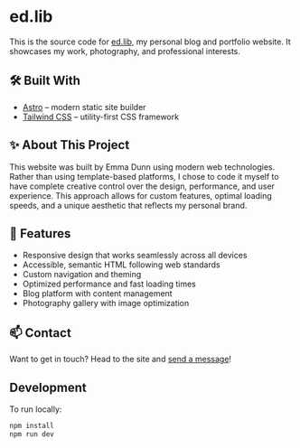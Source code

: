 # ed.lib

This is the source code for [ed.lib](https://ed.lib), my personal blog and portfolio website. It showcases my work, photography, and professional interests.

## 🛠 Built With

- [Astro](https://astro.build) – modern static site builder
- [Tailwind CSS](https://tailwindcss.com) – utility-first CSS framework

## ✨ About This Project

This website was built by Emma Dunn using modern web technologies. Rather than using template-based platforms, I chose to code it myself to have complete creative control over the design, performance, and user experience. This approach allows for custom features, optimal loading speeds, and a unique aesthetic that reflects my personal brand.

## 📁 Features

- Responsive design that works seamlessly across all devices
- Accessible, semantic HTML following web standards
- Custom navigation and theming
- Optimized performance and fast loading times
- Blog platform with content management
- Photography gallery with image optimization

## 📫 Contact

Want to get in touch? Head to the site and [send a message](https://ed.lib)!

## Development

To run locally:

```bash
npm install
npm run dev
```
